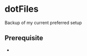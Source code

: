 # dotFiles
Backup of my current preferred setup

## Prerequisite
- [install oh-my-zsh]: https://ohmyz.sh
